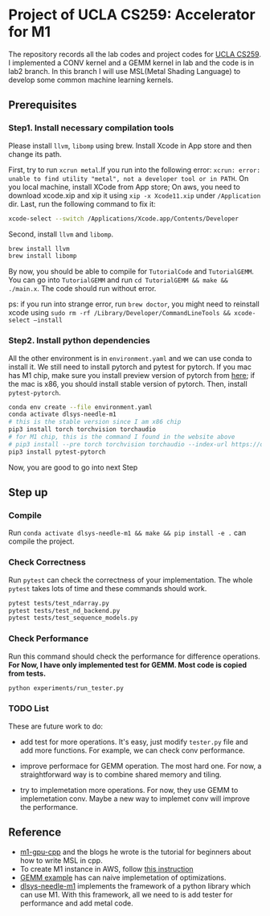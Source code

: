 # Project of UCLA CS259: Accelerator for M1

The repository records all the lab codes and project codes for [UCLA CS259](https://polyarch.github.io/cs259/). I implemented a CONV kernel and a GEMM kernel in lab and the code is in lab2 branch. In this branch I will use MSL(Metal Shading Language) to develop some common machine learning kernels.

## Prerequisites

### Step1. Install necessary compilation tools

Please install `llvm`, `libomp` using brew. Install Xcode in App store and then change its path.

First, try to run `xcrun metal`.If you run into the following error: `xcrun: error: unable to find utility "metal", not a developer tool or in PATH`. On you local machine, install XCode from App store; On aws, you need to download xcode.xip and xip it using `xip -x Xcode11.xip` under `/Application` dir. Last, run the following command to fix it:

```bash
xcode-select --switch /Applications/Xcode.app/Contents/Developer
```

Second, install `llvm` and `libomp`.

```bash
brew install llvm
brew install libomp
```

By now, you should be able to compile for `TutorialCode` and `TutorialGEMM`. You can go into `TutorialGEMM` and run `cd TutorialGEMM && make && ./main.x`. The code should run without error. 

ps: if you run into strange error, run `brew doctor`, you might need to reinstall xcode using `sudo rm -rf /Library/Developer/CommandLineTools && xcode-select –install`

### Step2. Install python dependencies

All the other environment is in `environment.yaml` and we can use conda to install it. We still need to install pytorch and pytest for pytorch. If you mac has M1 chip, make sure you install preview version of pytorch from [here](https://pytorch.org/get-started/locally/); if the mac is x86, you should install stable version of pytorch. Then, install `pytest-pytorch`.

```bash
conda env create --file environment.yaml
conda activate dlsys-needle-m1
# this is the stable version since I am x86 chip
pip3 install torch torchvision torchaudio
# for M1 chip, this is the command I found in the website above
# pip3 install --pre torch torchvision torchaudio --index-url https://download.pytorch.org/whl/nightly/cpu 
pip3 install pytest-pytorch
```

Now, you are good to go into next Step

## Step up

### Compile

Run `conda activate dlsys-needle-m1 && make && pip install -e .` can compile the project.

### Check Correctness

Run `pytest` can check the correctness of your implementation. The whole `pytest` takes lots of time and these commands should work.

```bash
pytest tests/test_ndarray.py
pytest tests/test_nd_backend.py
pytest tests/test_sequence_models.py
```

### Check Performance

Run this command should check the performance for difference operations. **For Now, I have only implemented test for GEMM. Most code is copied from tests.**

```bash
python experiments/run_tester.py
```

### TODO List

These are future work to do:

- add test for more operations. It's easy, just modify `tester.py` file and add more functions. For example, we can check conv performance.

- improve performace for GEMM operation. The most hard one. For now, a straightforward way is to combine shared memory and tiling.

- try to implemetation more operations. For now, they use GEMM to implemetation conv. Maybe a new way to implemet conv will improve the performance.

## Reference

- [m1-gpu-cpp](https://github.com/larsgeb/m1-gpu-cpp/tree/main) and the blogs he wrote is the tutorial for beginners about how to write MSL in cpp.
- To create M1 instance in AWS, follow [this instruction](https://aws.amazon.com/blogs/aws/use-amazon-ec2-m1-mac-instances-to-build-test-macos-ios-ipados-tvos-and-watchos-apps/)
- [GEMM example](https://github.com/bkvogel/metal_performance_testing) has can naive implemetation of optimizations.
- [dlsys-needle-m1](https://github.com/wenjunsun/dlsys-needle-m1/) implements the framework of a python library which can use M1. With this framework, all we need to is add tester for performance and add metal code.
